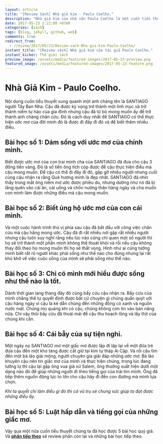 ```yaml
---
layout: article
title: "[Review Sách] Nhà giả kim - Paulo Coelho."
description: "Nhà giả kim của nhà văn Paulo Coelho là một cuốn tiểu thuyết rất đáng để đọc và suy ngẫm. Nó xứng đáng là một tác phẩm kinh điển của thời đại này."
date: 2017-05-23 1:22:00 +0700
categories: [sach]
tags: [blog, jekyll, github, web]
comments: true
redirect_from:
  - /reivew/2017/05/23/Review-sach-Nha-gia-kim-Paulo-Coelho/
instant_title: "[Reivew sách] Nhà giả kim của tác giả Paulo Coelho."
instant_kicker: Thế giới sách
preview_image: /assets/media/featured-images/2017-05-23-preview.png
featured_image: /assets/media/featured-images/2017-05-23-feature.png
---
```


# Nhà Giả Kim - Paulo Coelho. #

Nội dung cuốn tiểu thuyết xung quanh một anh chàng tên là SANTIAGO người Tây Ban Nha. Cậu đã được kỳ vọng trở thành một linh mục và trở thành niềm tự hào của gia đình nhưng cậu đã từ bỏ mong muốn ấy để trở thành anh chàng chăn cừu. Đó là cách duy nhất để SANTIAGO có thể thực hiện ước mơ của đời mình đó là được đi đây đi đó và để biết thêm nhiều điều.

## Bài học số 1: Dám sống với ước mơ của chính mình. ##

Biết được ước mơ của con trai mình cha của SANTIAGO đã đưa cho cậu 3 đồng tiền vàng. Đó là số tiền ông tích cóp được để cậu thực hiện điều mà cậu mong muốn. Để cậu có thể đi đây đi đó, gặp gỡ nhiều người nhưng cuối cùng cậu nhận ra rằng Quê hương mình là đẹp nhất. SANTIAGO đã nhìn thấy trong mắt ông niềm mơ ước được phiêu du, nhưng dường như nó đã bị lãng quên vào cái ăn, cái uống và chốn nương thân hàng ngày và cha muốn con mình làm được những điều mà cậu mong muốn.

## Bài học số 2: Biết ủng hộ ước mơ của con cái mình. ##

Và một cuộc hành trình thú vị phía sau cậu đã bắt đầu với công việc chăn cừu mà cậu hằng mong ước. Cậu đã đi rất nhiều nơi gặp rất nhiều người nhưng cậu luôn suy nghĩ rằng nếu lúc nào cũng chỉ quen một số người thì họ sẽ trở thành một phần mình không thể thoát khỏi và rồi nếu cậu không thay đổi theo họ mong muốn thì họ sẽ thất vọng. Hình như ai cũng tưởng mình biết rất rõ người khác phải sống như thế nào cho đúng nhưng lại rất khù khờ về việc cuộc sống của mình sẽ phải sống như thế nào.

## Bài học số 3: Chỉ có mình mới hiểu được sống như thế nào là tốt. ##

Dành thời gian lang thang đây đó cùng bầy cừu cậu nhận ra. Bầy cừu của mình chẳng thể tự quyết định được bất cứ chuyện gì chúng quấn quýt với cậu hàng ngày vì cậu là kẻ dẫn chúng đến những đồng cỏ xanh và nguồn nước mát. Chúng mù quáng khi có cậu, chúng không còn tin vào bản năng nữa. Chỉ vậy thôi bầy cừu đã thoải mái để cậu thu hoạch lông và lấy thịt của chúng khi cần.

## Bài học số 4: Cái bẫy của sự tiện nghi. ##

Một ngày nọ SANTIAGO mơ một giấc mơ được lặp đi lặp lại về một đứa trẻ đưa cậu đến một kho tàng được cất giữ tại kim tự tháp Ai Cập. Và rồi cậu tìm đến một bà lão giải mộng, người chuyên gia giải đáp những ước mơ. Bà lão khuyên cậu nên tin giấc mơ của mình và thực hiện chúng, trong lúc đang lưỡng lự thì cậu lại gặp ông vua già xứ Salem, ông thường xuất hiện dưới một dạng nào đó để giúp những người đi theo tiếng gọi của trái tim mình. Ông đã tiếp thêm nguồn động lực to lớn cho cậu hãy đi đến con đường mà mình lựa chọn.

*Khi ta quyết chí làm điều gì đó thì cả vũ trụ sẽ chung sức giúp ta đạt được những điều ấy.*

## Bài học số 5: Luật hấp dẫn và tiếng gọi của những giấc mơ. ##

Vậy qua một nửa cuốn tiểu thuyết chúng ta đã học được 5 bài học quý giá. Và **[phần tiếp theo][part-2]** sẽ review phần còn lại và những bài học tiếp theo.


[part-2]: https://tuyenga.github.io/sach/2017/05/25/Review-sach-Nha-gia-kim-Paulo-Coelho-phan-2
